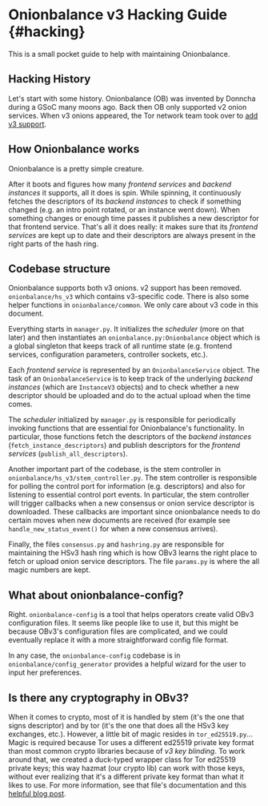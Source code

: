 # Onionbalance v3 Hacking Guide {#hacking}

This is a small pocket guide to help with maintaining Onionbalance.

## Hacking History

Let's start with some history. Onionbalance (OB) was invented by
Donncha during a GSoC many moons ago. Back then OB only supported v2
onion services. When v3 onions appeared, the Tor network team took over
to [add v3
support](https://gitlab.torproject.org/tpo/core/tor/-/issues/26768).

## How Onionbalance works

Onionbalance is a pretty simple creature.

After it boots and figures how many *frontend services* and *backend
instances* it supports, all it does is spin. While spinning, it
continuously fetches the descriptors of its *backend instances* to check
if something changed (e.g. an intro point rotated, or an instance went
down). When something changes or enough time passes it publishes a new
descriptor for that frontend service. That's all it does really: it
makes sure that its *frontend services* are kept up to date and their
descriptors are always present in the right parts of the hash ring.

## Codebase structure

Onionbalance supports both v3 onions. v2 support has been removed.
`onionbalance/hs_v3` which contains v3-specific code. There is also some
helper functions in `onionbalance/common`. We only care about v3 code in
this document.

Everything starts in `manager.py`. It initializes the *scheduler* (more
on that later) and then instantiates an `onionbalance.py:Onionbalance`
object which is a global singleton that keeps track of all runtime state
(e.g. frontend services, configuration parameters, controller sockets,
etc.).

Each *frontend service* is represented by an `OnionbalanceService`
object. The task of an `OnionbalanceService` is to keep track of the
underlying *backend instances* (which are `InstanceV3` objects) and to
check whether a new descriptor should be uploaded and do to the actual
upload when the time comes.

The *scheduler* initialized by `manager.py` is responsible for
periodically invoking functions that are essential for Onionbalance's
functionality. In particular, those functions fetch the descriptors of
the *backend instances* (`fetch_instance_descriptors`) and publish
descriptors for the *frontend services* (`publish_all_descriptors`).

Another important part of the codebase, is the stem controller in
`onionbalance/hs_v3/stem_controller.py`. The stem controller
is responsible for polling the control port for information (e.g.
descriptors) and also for listening to essential control port events. In
particular, the stem controller will trigger callbacks when a new
consensus or onion service descriptor is downloaded. These callbacks are
important since onionbalance needs to do certain moves when new
documents are received (for example see `handle_new_status_event()` for
when a new consensus arrives).

Finally, the files `consensus.py` and `hashring.py` are responsible for
maintaining the HSv3 hash ring which is how OBv3 learns the right place
to fetch or upload onion service descriptors. The file `params.py` is
where the all magic numbers are kept.

## What about onionbalance-config?

Right. `onionbalance-config` is a tool that helps operators create valid
OBv3 configuration files. It seems like people like to use it, but this
might be because OBv3's configuration files are complicated, and we
could eventually replace it with a more straightforward config file
format.

In any case, the `onionbalance-config` codebase is in
`onionbalance/config_generator` provides a helpful wizard for the user
to input her preferences.

## Is there any cryptography in OBv3?

When it comes to crypto, most of it is handled by stem (it's the one
that signs descriptor) and by tor (it's the one that does all the HSv3
key exchanges, etc.). However, a little bit of magic resides in
`tor_ed25519.py`... Magic is required because Tor uses a different
ed25519 private key format than most common crypto libraries because of
*v3 key blinding*. To work around that, we created a duck-typed wrapper
class for Tor ed25519 private keys; this way hazmat (our crypto lib) can
work with those keys, without ever realizing that it's a different
private key format than what it likes to use. For more information, see
that file's documentation and this [helpful blog
post](https://blog.mozilla.org/warner/2011/11/29/ed25519-keys/).
